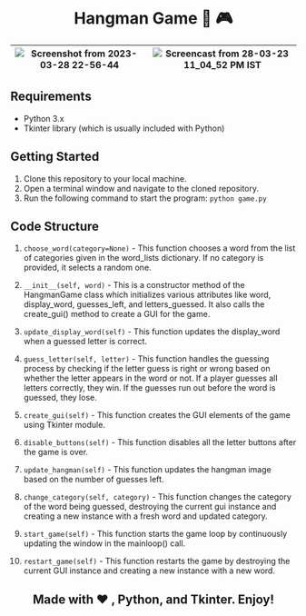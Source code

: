 <h1 align="center"> Hangman Game 🤖 🎮 </h1>

![Screenshot from 2023-03-28 22-56-44](https://user-images.githubusercontent.com/77020164/228320042-7b54532c-3a50-461d-ad5b-f35df7e33c4a.png) | ![Screencast from 28-03-23 11_04_52 PM IST](https://user-images.githubusercontent.com/77020164/228322019-d1e6fa01-4270-4d43-b22c-7e99528a25ed.gif)
|-|-|

## Requirements
* Python 3.x
* Tkinter library (which is usually included with Python)


## Getting Started
1. Clone this repository to your local machine.
2. Open a terminal window and navigate to the cloned repository.
3. Run the following command to start the program: `python game.py`


## Code Structure

1. `choose_word(category=None)` - This function chooses a word from the list of categories given in the word_lists dictionary. If no category is provided, it selects a random one.

2. `__init__(self, word)` - This is a constructor method of the HangmanGame class which initializes various attributes like word, display_word, guesses_left, and letters_guessed. It also calls the create_gui() method to create a GUI for the game.

3. `update_display_word(self)`  - This function updates the display_word when a guessed letter is correct.

4. `guess_letter(self, letter)` - This function handles the guessing process by checking if the letter guess is right or wrong based on whether the letter appears in the word or not. If a player guesses all letters correctly, they win. If the guesses run out before the word is guessed, they lose.

5. `create_gui(self)` - This function creates the GUI elements of the game using Tkinter module.

6. `disable_buttons(self)` - This function disables all the letter buttons after the game is over.

7. `update_hangman(self)` - This function updates the hangman image based on the number of guesses left.

8. `change_category(self, category)` - This function changes the category of the word being guessed, destroying the current gui instance and creating a new instance with a fresh word and updated category.

9. `start_game(self)` - This function starts the game loop by continuously updating the window in the mainloop() call.

10. `restart_game(self)` - This function restarts the game by destroying the current GUI instance and creating a new instance with a new word.



<div align="center">
  
## Made with ❤️ , Python, and Tkinter. Enjoy!
  
</div>

